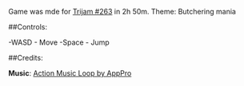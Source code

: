 Game was mde for [Trijam #263​](https://itch.io/jam/trijam-263) in 2h 50m.
Theme:  Butchering mania​​

##Controls: 

-WASD - Move
-Space - Jump

##Credits:

**Music**: [Action Music Loop by AppPro](https://opengameart.org/content/action-music-loop)